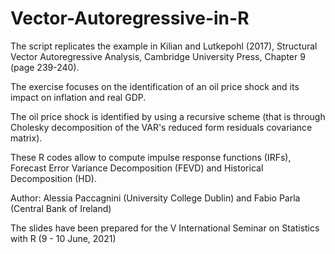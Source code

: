 # Vector-Autoregressive-in-R


The script replicates the example in Kilian and Lutkepohl (2017), Structural Vector Autoregressive
Analysis, Cambridge University Press, Chapter 9 (page 239-240).

The exercise focuses on the identification of an oil price shock and its impact on inflation and 
real GDP. 

The oil price shock is identified by using a recursive scheme (that is through Cholesky
decomposition of the VAR's reduced form residuals covariance matrix).

These R codes allow to compute impulse response functions (IRFs), Forecast Error Variance 
Decomposition (FEVD) and Historical Decomposition (HD).

Author: Alessia Paccagnini (University College Dublin) and Fabio Parla (Central Bank of Ireland)

The slides have been prepared for the V International Seminar on Statistics with R (9 - 10 June, 2021)

